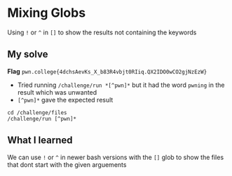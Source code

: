 # Mixing Globs

Using `!` or `^` in `[]` to show the results not containing the keywords

## My solve
**Flag** `pwn.college{4dchsAevKs_X_b83R4vbjt0RIiq.QX2IDO0wCO2gjNzEzW}`
- Tried running `/challenge/run *[^pwn]*` but it had the word `pwning` in the result which was unwanted
- `[^pwn]*` gave the expected result
```
cd /challenge/files
/challenge/run [^pwn]*
```

## What I learned
We can use `!` or `^` in newer bash versions with the `[]` glob to show the files that dont start with the given arguements